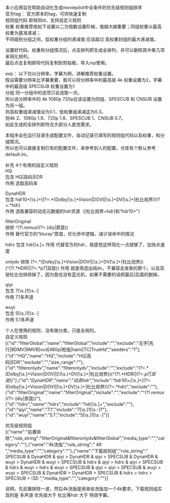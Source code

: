 本小应用旨在帮助自动化生成moviepilot中全条件的优先级规则组排序  
官方tag： 官方原本的tag，可供快速复制  
规则组代码 即规则id，支持自定义规则   
权重 权重推荐按如下设置以二为倍数设置阶梯，值越大越重要；同组权重以最高权重为基准递减；  
不同级别分组之间，低权重分组的递减值 应该超过 高权重封组的最大递减值。  

设置好代码、权重和分组情况后，点击排列即生成全排列，并可以删除其中某几项来简化排列。  
最后点击复制即将代码复制到剪贴板，导入mp使用。  

exp： 以下仅以分辨率，字幕为例，讲解推荐权重设置。  
假设需要分辨率比字幕重要，我可以将分辨率中的最高级 4k 权重设置为2，字幕中的最高级 SPECSUB 权重设置为1  
分组 同一分组中的选项只会选取一次。  
所以说分辨率中的 4k 1080p 720p应该设置为同组、SPESCUB 和 CNSUB 设置为另一组。  
则高权重组递减值设为0.1，低权重组递减这为0.3。  
则4k 2、1080p 1.9、720p 1.8、SPESCUB 1、CNSUB 0.7。  
如此生成的全排列即符合大部分人直觉需求。  

本程序会在运行目录生成配置文件，自动记录已填写的规则组代码以及权重，和分组情况。  
所以也可以直接复制已有的配置文件，来参考别人的配置，仓库有个默认参考default.ini。   

补充 4个有用的自定义规则  
HQ  
包含 HQ|高码|EDR  
作用 选取高码率  

DynaHDR  
包含 hdr10\+[\s.]+|(?=.*(Dolby[\s.]+Vision|DOVI|[\s.]+DV[\s.]+|杜比视界))(?=.*hdr)  
作用 选取兼容的动态元数据的hdr资源（[杜比视界+hdr]和“hdr10+”）  
 
filterOriginal  
排除 ^(?!.*remux)(?=.*(diy|原盘))  
作用 替代官方的“bluray”原盘，优化命中逻辑，减少误命中的情况  

hdrx
包含 hdr[\s.]+
作用 代替官方的hdr，我感觉这样简化一点就够了，加快点速度

onlydv
排除 (?=.*(Dolby[\s.]+Vision|DOVI|[\s.]+DV[\s.]+|杜比视界))(^(?!.*HDR)|(?=.*p7|双层))
作用 就是筛选出纯dv，不兼容会发紫的那个。以及双层杜比也排除掉了，因为我也没有蓝光机，如果不需要的话把最后|后面的删掉。

qiyi  
包含 7[\s.]1[\s.-]  
作用 7.1多声道  

wuyi  
包含 5[\s.]1[\s.-]   
作用 5.1多声道  

个人在使用的规则，没有做分类，只是全局的。  
自定义规则  
[{"id":"filterGlobal","name":"filterGlobal","include":"","exclude":"无字|先行|BDMV|RMVB|vcd|480p|枪版|hami|TC|TrueHd","seeders":"1"},{"id":"HQ","name":"HQ","include":"HQ|高码|EDR","exclude":"","size_range":""},{"id":"filteronlydv","name":"filteronlydv","include":"","exclude":"(?=.*(Dolby[\\s.]+Vision|DOVI|[\1\s.]+DV[\\s.]+|杜比视界))(^(?!.*HDR)|(?=.*p7|双层))"},{"id":"DynaHDR","name":"动态hdr","include":"hdr10\\+[\\s.]+|(?=.*(Dolby[\\s.]+Vision|DOVI|[\\s.]+DV[\\s.]+|杜比视界))(?=.*hdr)","exclude":""},{"id":"filterOriginal","name":"filterOriginal","include":"","exclude":"^(?!.*remux)(?=.*(diy|原盘))"},{"id":"hdrx","name":"hdrx","include":"hdr[\\s.]+","exclude":""},{"id":"qiyi","name":"7.1","include":"7[\\s.]1[\\s.-]?"},{"id":"wuyi","name":"5.1","include":"5[\\s.]1[\\s.-]"}]

优先级规则组  
[{"name":"前置排除","rule_string":"filterOriginal&filteronlydv&filterGlobal","media_type":"","category":""},{"name":"4k洗版","rule_string":" 4K ","media_type":"","category":""},{"name":"下载规则组","rule_string":" SPECSUB & DynaHDR & qiyi > DynaHDR & qiyi > SPECSUB & DynaHDR & wuyi > DynaHDR & wuyi > SPECSUB & hdrx & qiyi > hdrx & qiyi > SPECSUB & hdrx & wuyi > hdrx & wuyi > SPECSUB & qiyi > qiyi > SPECSUB & wuyi > wuyi > SPECSUB & DynaHDR > DynaHDR > SPECSUB & hdrx > hdrx > SPECSUB > !3D ","media_type":"","category":""}]

说明，先前置排除一波，然后4k洗版是用来给洗版加一个4k要求，下载规则组实现的是 多声道 优先级大于 杜比等hdr  大于 特效字幕。
